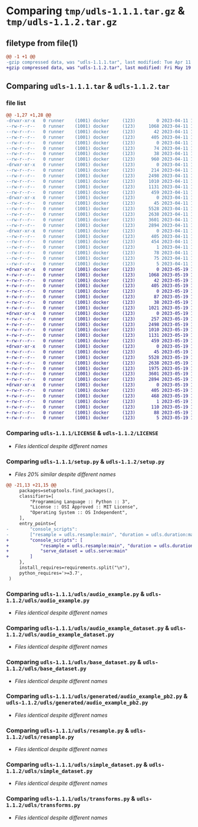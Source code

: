 # Comparing `tmp/udls-1.1.1.tar.gz` & `tmp/udls-1.1.2.tar.gz`

## filetype from file(1)

```diff
@@ -1 +1 @@
-gzip compressed data, was "udls-1.1.1.tar", last modified: Tue Apr 11 15:37:11 2023, max compression
+gzip compressed data, was "udls-1.1.2.tar", last modified: Fri May 19 11:41:20 2023, max compression
```

## Comparing `udls-1.1.1.tar` & `udls-1.1.2.tar`

### file list

```diff
@@ -1,27 +1,28 @@
-drwxr-xr-x   0 runner    (1001) docker     (123)        0 2023-04-11 15:37:11.305177 udls-1.1.1/
--rw-r--r--   0 runner    (1001) docker     (123)     1068 2023-04-11 15:37:00.000000 udls-1.1.1/LICENSE
--rw-r--r--   0 runner    (1001) docker     (123)       42 2023-04-11 15:37:00.000000 udls-1.1.1/MANIFEST.in
--rw-r--r--   0 runner    (1001) docker     (123)      405 2023-04-11 15:37:11.305177 udls-1.1.1/PKG-INFO
--rw-r--r--   0 runner    (1001) docker     (123)        0 2023-04-11 15:37:00.000000 udls-1.1.1/README.md
--rw-r--r--   0 runner    (1001) docker     (123)       74 2023-04-11 15:37:00.000000 udls-1.1.1/requirements.txt
--rw-r--r--   0 runner    (1001) docker     (123)       38 2023-04-11 15:37:11.305177 udls-1.1.1/setup.cfg
--rw-r--r--   0 runner    (1001) docker     (123)      960 2023-04-11 15:37:00.000000 udls-1.1.1/setup.py
-drwxr-xr-x   0 runner    (1001) docker     (123)        0 2023-04-11 15:37:11.301176 udls-1.1.1/udls/
--rw-r--r--   0 runner    (1001) docker     (123)      214 2023-04-11 15:37:00.000000 udls-1.1.1/udls/__init__.py
--rw-r--r--   0 runner    (1001) docker     (123)     2498 2023-04-11 15:37:00.000000 udls-1.1.1/udls/audio_example.py
--rw-r--r--   0 runner    (1001) docker     (123)     1010 2023-04-11 15:37:00.000000 udls-1.1.1/udls/audio_example_dataset.py
--rw-r--r--   0 runner    (1001) docker     (123)     1131 2023-04-11 15:37:00.000000 udls-1.1.1/udls/base_dataset.py
--rw-r--r--   0 runner    (1001) docker     (123)      459 2023-04-11 15:37:00.000000 udls-1.1.1/udls/duration.py
-drwxr-xr-x   0 runner    (1001) docker     (123)        0 2023-04-11 15:37:11.305177 udls-1.1.1/udls/generated/
--rw-r--r--   0 runner    (1001) docker     (123)       45 2023-04-11 15:37:00.000000 udls-1.1.1/udls/generated/__init__.py
--rw-r--r--   0 runner    (1001) docker     (123)     5528 2023-04-11 15:37:00.000000 udls-1.1.1/udls/generated/audio_example_pb2.py
--rw-r--r--   0 runner    (1001) docker     (123)     2638 2023-04-11 15:37:00.000000 udls-1.1.1/udls/resample.py
--rw-r--r--   0 runner    (1001) docker     (123)     3601 2023-04-11 15:37:00.000000 udls-1.1.1/udls/simple_dataset.py
--rw-r--r--   0 runner    (1001) docker     (123)     2894 2023-04-11 15:37:00.000000 udls-1.1.1/udls/transforms.py
-drwxr-xr-x   0 runner    (1001) docker     (123)        0 2023-04-11 15:37:11.305177 udls-1.1.1/udls.egg-info/
--rw-r--r--   0 runner    (1001) docker     (123)      405 2023-04-11 15:37:11.000000 udls-1.1.1/udls.egg-info/PKG-INFO
--rw-r--r--   0 runner    (1001) docker     (123)      454 2023-04-11 15:37:11.000000 udls-1.1.1/udls.egg-info/SOURCES.txt
--rw-r--r--   0 runner    (1001) docker     (123)        1 2023-04-11 15:37:11.000000 udls-1.1.1/udls.egg-info/dependency_links.txt
--rw-r--r--   0 runner    (1001) docker     (123)       78 2023-04-11 15:37:11.000000 udls-1.1.1/udls.egg-info/entry_points.txt
--rw-r--r--   0 runner    (1001) docker     (123)       75 2023-04-11 15:37:11.000000 udls-1.1.1/udls.egg-info/requires.txt
--rw-r--r--   0 runner    (1001) docker     (123)        5 2023-04-11 15:37:11.000000 udls-1.1.1/udls.egg-info/top_level.txt
+drwxr-xr-x   0 runner    (1001) docker     (123)        0 2023-05-19 11:41:20.966738 udls-1.1.2/
+-rw-r--r--   0 runner    (1001) docker     (123)     1068 2023-05-19 11:41:10.000000 udls-1.1.2/LICENSE
+-rw-r--r--   0 runner    (1001) docker     (123)       42 2023-05-19 11:41:10.000000 udls-1.1.2/MANIFEST.in
+-rw-r--r--   0 runner    (1001) docker     (123)      405 2023-05-19 11:41:20.966738 udls-1.1.2/PKG-INFO
+-rw-r--r--   0 runner    (1001) docker     (123)        0 2023-05-19 11:41:10.000000 udls-1.1.2/README.md
+-rw-r--r--   0 runner    (1001) docker     (123)       87 2023-05-19 11:41:10.000000 udls-1.1.2/requirements.txt
+-rw-r--r--   0 runner    (1001) docker     (123)       38 2023-05-19 11:41:20.966738 udls-1.1.2/setup.cfg
+-rw-r--r--   0 runner    (1001) docker     (123)     1021 2023-05-19 11:41:10.000000 udls-1.1.2/setup.py
+drwxr-xr-x   0 runner    (1001) docker     (123)        0 2023-05-19 11:41:20.962738 udls-1.1.2/udls/
+-rw-r--r--   0 runner    (1001) docker     (123)      257 2023-05-19 11:41:10.000000 udls-1.1.2/udls/__init__.py
+-rw-r--r--   0 runner    (1001) docker     (123)     2498 2023-05-19 11:41:10.000000 udls-1.1.2/udls/audio_example.py
+-rw-r--r--   0 runner    (1001) docker     (123)     1010 2023-05-19 11:41:10.000000 udls-1.1.2/udls/audio_example_dataset.py
+-rw-r--r--   0 runner    (1001) docker     (123)     1131 2023-05-19 11:41:10.000000 udls-1.1.2/udls/base_dataset.py
+-rw-r--r--   0 runner    (1001) docker     (123)      459 2023-05-19 11:41:10.000000 udls-1.1.2/udls/duration.py
+drwxr-xr-x   0 runner    (1001) docker     (123)        0 2023-05-19 11:41:20.966738 udls-1.1.2/udls/generated/
+-rw-r--r--   0 runner    (1001) docker     (123)       45 2023-05-19 11:41:10.000000 udls-1.1.2/udls/generated/__init__.py
+-rw-r--r--   0 runner    (1001) docker     (123)     5528 2023-05-19 11:41:10.000000 udls-1.1.2/udls/generated/audio_example_pb2.py
+-rw-r--r--   0 runner    (1001) docker     (123)     2638 2023-05-19 11:41:10.000000 udls-1.1.2/udls/resample.py
+-rw-r--r--   0 runner    (1001) docker     (123)     1975 2023-05-19 11:41:10.000000 udls-1.1.2/udls/serve.py
+-rw-r--r--   0 runner    (1001) docker     (123)     3601 2023-05-19 11:41:10.000000 udls-1.1.2/udls/simple_dataset.py
+-rw-r--r--   0 runner    (1001) docker     (123)     2894 2023-05-19 11:41:10.000000 udls-1.1.2/udls/transforms.py
+drwxr-xr-x   0 runner    (1001) docker     (123)        0 2023-05-19 11:41:20.962738 udls-1.1.2/udls.egg-info/
+-rw-r--r--   0 runner    (1001) docker     (123)      405 2023-05-19 11:41:20.000000 udls-1.1.2/udls.egg-info/PKG-INFO
+-rw-r--r--   0 runner    (1001) docker     (123)      468 2023-05-19 11:41:20.000000 udls-1.1.2/udls.egg-info/SOURCES.txt
+-rw-r--r--   0 runner    (1001) docker     (123)        1 2023-05-19 11:41:20.000000 udls-1.1.2/udls.egg-info/dependency_links.txt
+-rw-r--r--   0 runner    (1001) docker     (123)      110 2023-05-19 11:41:20.000000 udls-1.1.2/udls.egg-info/entry_points.txt
+-rw-r--r--   0 runner    (1001) docker     (123)       88 2023-05-19 11:41:20.000000 udls-1.1.2/udls.egg-info/requires.txt
+-rw-r--r--   0 runner    (1001) docker     (123)        5 2023-05-19 11:41:20.000000 udls-1.1.2/udls.egg-info/top_level.txt
```

### Comparing `udls-1.1.1/LICENSE` & `udls-1.1.2/LICENSE`

 * *Files identical despite different names*

### Comparing `udls-1.1.1/setup.py` & `udls-1.1.2/setup.py`

 * *Files 20% similar despite different names*

```diff
@@ -21,13 +21,15 @@
     packages=setuptools.find_packages(),
     classifiers=[
         "Programming Language :: Python :: 3",
         "License :: OSI Approved :: MIT License",
         "Operating System :: OS Independent",
     ],
     entry_points={
-        "console_scripts":
-        ["resample = udls.resample:main", "duration = udls.duration:main"]
+        "console_scripts": [
+            "resample = udls.resample:main", "duration = udls.duration:main",
+            "serve_dataset = udls.serve:main"
+        ]
     },
     install_requires=requirements.split("\n"),
     python_requires='>=3.7',
 )
```

### Comparing `udls-1.1.1/udls/audio_example.py` & `udls-1.1.2/udls/audio_example.py`

 * *Files identical despite different names*

### Comparing `udls-1.1.1/udls/audio_example_dataset.py` & `udls-1.1.2/udls/audio_example_dataset.py`

 * *Files identical despite different names*

### Comparing `udls-1.1.1/udls/base_dataset.py` & `udls-1.1.2/udls/base_dataset.py`

 * *Files identical despite different names*

### Comparing `udls-1.1.1/udls/generated/audio_example_pb2.py` & `udls-1.1.2/udls/generated/audio_example_pb2.py`

 * *Files identical despite different names*

### Comparing `udls-1.1.1/udls/resample.py` & `udls-1.1.2/udls/resample.py`

 * *Files identical despite different names*

### Comparing `udls-1.1.1/udls/simple_dataset.py` & `udls-1.1.2/udls/simple_dataset.py`

 * *Files identical despite different names*

### Comparing `udls-1.1.1/udls/transforms.py` & `udls-1.1.2/udls/transforms.py`

 * *Files identical despite different names*

